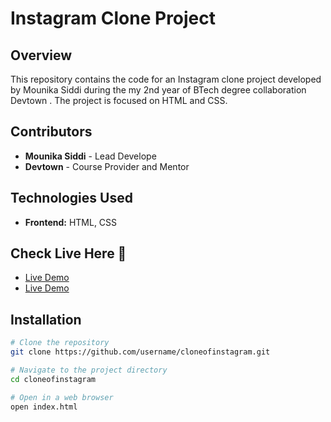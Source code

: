 # Instagram Clone Project

## Overview

This repository contains the code for an Instagram clone project developed by Mounika Siddi during the my 2nd year of BTech degree collaboration Devtown . The project is focused on HTML and CSS.

## Contributors

- **Mounika Siddi** - Lead Develope
- **Devtown** - Course Provider and Mentor
## Technologies Used

- **Frontend:** HTML, CSS

## Check Live Here 🚀
- [Live Demo](file:///C:/Users/ADMIN/OneDrive/Desktop/UIofinsta/Home.html)
- [Live Demo](https://dosomething-sagar.github.io/instagram-clone/)

## Installation

```bash
# Clone the repository
git clone https://github.com/username/cloneofinstagram.git

# Navigate to the project directory
cd cloneofinstagram

# Open in a web browser
open index.html
